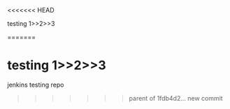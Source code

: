 <<<<<<< HEAD

testing 1>>2>>3

=======
# testing 1>>2>>3
jenkins testing repo
>>>>>>> parent of 1fdb4d2... new commit
